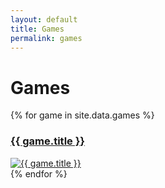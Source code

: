 ```yaml
---
layout: default
title: Games
permalink: games
---
```


# Games

<div class="swiper" style="max-width: 300px;">
    <div class="swiper-wrapper">
        {% for game in site.data.games %}
        <div class="swiper-slide">
            <a class="card rounded-5 text-decoration-none d-flex flex-column overflow-hidden" href="{{ site.url }}/{{ game.url }}">
                <h3 class="text-center text-dark pt-2">{{ game.title }}</h3>
                <img src="/assets/img/{{ game.icon }}" alt="{{ game.title }}">
            </a>
        </div>
        {% endfor %}
    </div>
    <div class="swiper-button-prev"></div>
    <div class="swiper-button-next"></div>
</div>

<script>
    const swiper = new Swiper('.swiper', {
        navigation: {
            nextEl: '.swiper-button-next',
            prevEl: '.swiper-button-prev',
        },
        spaceBetween: 24,
    });
</script>